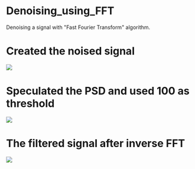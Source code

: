 # Denoising_using_FFT
Denoising a signal with "Fast Fourier Transform" algorithm.

# Created the noised signal
![](Images/Screenshot(140).png)

# Speculated the PSD and used 100 as threshold
![](Images/Screenshot(141).png)

# The filtered signal after inverse FFT 
![](Images/Screenshot(142).png)
